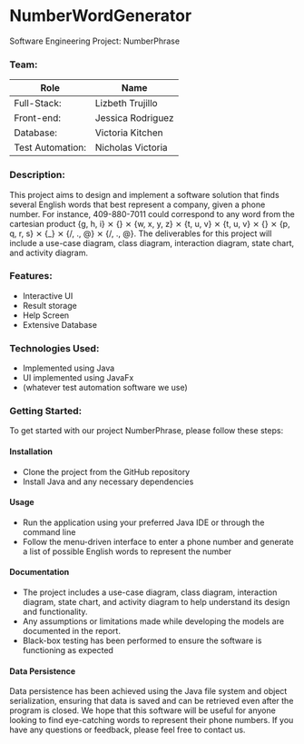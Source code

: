 # NumberWordGenerator
Software Engineering Project: NumberPhrase

### Team:

Role  | Name
------------- | -------------
Full-Stack:   | Lizbeth Trujillo
Front-end:  | Jessica Rodriguez
Database:  | Victoria Kitchen
Test Automation: | Nicholas Victoria

### Description:

This project aims to design and implement a software solution that finds several English words that best represent a company, given a phone number. For instance, 409-880-7011 could correspond to any word from the cartesian product {g, h, i} ⨯ {} ⨯ {w, x, y, z} ⨯ {t, u, v} ⨯ {t, u, v} ⨯ {} ⨯ {p, q, r, s} ⨯ {_} ⨯ {/, ., @} ⨯ {/, ., @}.
 The deliverables for this project will include a use-case diagram, class diagram, interaction diagram, state chart, and activity diagram. 

### Features:

- Interactive UI
- Result storage
- Help Screen
- Extensive Database

### Technologies Used: 

- Implemented using Java
- UI implemented using JavaFx
- (whatever test automation software we use)

### Getting Started:


To get started with our project NumberPhrase, please follow these steps:

#### Installation

- Clone the project from the GitHub repository
- Install Java and any necessary dependencies

#### Usage

- Run the application using your preferred Java IDE or through the command line
- Follow the menu-driven interface to enter a phone number and generate a list of possible English words to represent the number

#### Documentation

- The project includes a use-case diagram, class diagram, interaction diagram, state chart, and activity diagram to help understand its design and functionality.
- Any assumptions or limitations made while developing the models are documented in the report.
- Black-box testing has been performed to ensure the software is functioning as expected

#### Data Persistence

Data persistence has been achieved using the Java file system and object serialization, ensuring that data is saved and can be retrieved even after the program is closed.
We hope that this software will be useful for anyone looking to find eye-catching words to represent their phone numbers. If you have any questions or feedback, please feel free to contact us.